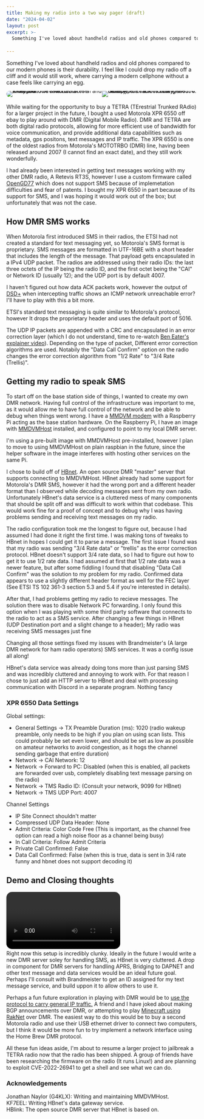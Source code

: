 ```yaml
---
title: Making my radio into a two way pager (draft)
date: "2024-04-02"
layout: post
excerpt: >-
  Something I've loved about handheld radios and old phones compared to our modern phones is their durability. I feel like I could drop my radio off a cliff and it would still work, where carrying a modern cellphone without a case feels like carrying an egg. 

---
```


Something I've loved about handheld radios and old phones compared to our modern phones is their durability. I feel like I could drop my radio off a cliff and it would still work, where carrying a modern cellphone without a case feels like carrying an egg. 

<div 
  style="border-radius: 15px; overflow:hidden; line-height:0"
  ><img 
    alt="Front photo of a Motorola XPR6550. The radio features a small monochrome LCD screen and a keypad" 
    srcset="/static/pages/making-my-radio-into-a-pager-xpr6550-front-@1x.jpg, /static/pages/making-my-radio-into-a-pager-xpr6550-front-@2x.jpg 2x" 
    src="/static/pages/making-my-radio-into-a-pager-xpr6550-front-@1x.jpg"
    style="max-width: 50%"
  ><img 
    alt="Side photo of a Motorola XPR6550. Notably, the radio is bulky, about 4 centimeters thick including the battery"
    srcset="/static/pages/making-my-radio-into-a-pager-xpr6550-side-@1x.jpg, /static/pages making-my-radio-into-a-pager-xpr6550-side-@2x.jpg 2x"
    src="/static/pages/making-my-radio-into-a-pager-xpr6550-side-@1x.jpg" 
    style="max-width: 50%"
></div>

<br>
While waiting for the opportunity to buy a TETRA (TErestrial Trunked RAdio) for a larger project in the future, I bought a used Motorola XPR 6550 off ebay to play around with DMR (Digital Mobile Radio). DMR and TETRA are both digital radio protocols, allowing for more efficient use of bandwidth for voice communication, and provide additional data capabilities such as metadata, gps positons, text messages and IP traffic. The XPR 6550 is one of the oldest radios from Motorola's MOTOTRBO (DMR) line, having been released around 2007 (I cannot find an exact date), and they still work wonderfully. 

I had already been interested in getting text messages working with my other DMR radio, A Retevis RT3S, however I use a custom firmware called [OpenGD77](https://opengd77.com) which does not support SMS because of implemetation difficulties and fear of patents. I bought my XPR 6550 in part because of its support for SMS, and I was hoping it would work out of the box; but unfortunately that was not the case.

## How DMR SMS works

When Motorola first introduced SMS in their radios, the ETSI had not created a standard for text messaging yet, so Motorola's SMS format is proprietary. SMS messages are formatted in UTF-16BE with a short header that includes the length of the message. That payload gets encapsulated in a IPv4 UDP packet. The radios are addressed using their radio IDs: the last three octets of the IP being the radio ID, and the first octet being the "CAI" or Network ID (usually 12); and the UDP port is by default 4007.

I haven't figured out how data ACK packets work, however the output of [DSD+](https://www.dsdplus.com/) when intercepting traffic shows an ICMP network unreachable error? I'll have to play with this a bit more.

ETSI's standard text messaging is quite similar to Motorola's protocol, however It drops the proprietary header and uses the default port of 5016.

The UDP IP packets are appended with a CRC and encapsulated in an error correction layer (which I do not understand, time to re-watch [Ben Eater's explainer video](https://www.youtube.com/watch?v=h0jloehRKas)). Depending on the type of packet, Different error correction algorithms are used. Notabily the "Data Call Confirm" option on the radio changes the error correction algorithm from "1/2 Rate" to "3/4 Rate (Trellis)".

## Getting my radio to speak SMS

To start off on the base station side of things, I wanted to create my own DMR network. Having full control of the infrastructure was important to me, as it would allow me to have full control of the network and be able to debug when things went wrong. I have a [MMDVM modem](https://github.com/phl0/MMDVM_HS_Dual_Hat) with a Raspberry Pi acting as the base station hardware. On the Raspberry Pi, I have an image with [MMDVMHost](https://github.com/g4klx/MMDVMHost) installed, and configured to point to my local DMR server.

I'm using a pre-built image with MMDVMHost pre-installed, however I plan to move to using MMDVMHost on plain raspbian in the future, since the helper software in the image interferes with hosting other services on the same Pi. 

I chose to build off of [HBnet](https://github.com/kf7eel/hbnet). An open source DMR "master" server that supports connecting to MMDVMHost. HBnet already had some support for Motorola's DMR SMS, however it had the wrong port and a different header format than I observed while decoding messages sent from my own radio. Unfortunately HBnet's data service is a cluttered mess of many components that should be split off and was difficult to work within that codebase. This would work fine for a proof of concept and to debug why I was having problems sending and receiving text messages on my radio.

The radio configuration took me the longest to figure out, because I had assumed I had done it right the first time. I was making tons of tweaks to HBnet in hopes I could get it to parse a message. The first issue I found was that my radio was sending "3/4 Rate data" or "trellis" as the error correction protocol. HBnet doesn't support 3/4 rate data, so I had to figure out how to get it to use 1/2 rate data. I had assumed at first that 1/2 rate data was a newer feature, but after some fiddling I found that disabling "Data Call Confirm" was the solution to my problem for my radio. Confirmed data appears to use a slightly different header format as well for the FEC layer (See ETSI TS 102 361-3 section 5.3 and 5.4 if you're interested in details).

After that, I had problems getting my radio to recieve messages. The solution there was to disable Network PC forwarding. I only found this option when I was playing with some third party software that connects to the radio to act as a SMS service. After changing a few things in HBnet (UDP Destination port and a slight change to a header); My radio was receiving SMS messages just fine

Changing all those settings fixed my issues with Brandmeister's (A large DMR network for ham radio operators) SMS services. It was a config issue all along!

HBnet's data service was already doing tons more than just parsing SMS and was incredibly cluttered and annoying to work with. For that reason I chose to just add an HTTP server to HBnet and deal with processing communication with Discord in a separate program. Nothing fancy

### XPR 6550 Data Settings

Global settings:
- General Settings -> TX Preamble Duration (ms): 1020 (radio wakeup preamble, only needs to be high if you plan on using scan lists. This could probably be set even lower, and should be set as low as possible on amateur networks to avoid congestion, as it hogs the channel sending garbage that entire duration)
- Network -> CAI Network: 12 
- Network -> Forward to PC: Disabled (when this is enabled, all packets are forwarded over usb, completely disabling text message parsing on the radio)
- Network -> TMS Radio ID: (Consult your network, 9099 for HBnet)
- Network -> TMS UDP Port: 4007 

Channel Settings
- IP Site Connect shouldn't matter
- Compressed UDP Data Header: None
- Admit Criteria: Color Code Free (This is important, as the channel free option can read a high noise floor as a channel being busy)
- In Call Criteria: Follow Admit Criteria 
- Private Call Confirmed: False 
- Data Call Confirmed: False (when this is true, data is sent in 3/4 rate funny and hbnet does not support decoding it)

## Demo and Closing thoughts

<video style="max-width: 100%; border-radius: 15px" controls>
  <source src="/static/pages/making-my-radio-into-a-pager-demo.mp4" type="video/mp4">
</video>
<br>
Right now this setup is incredibly clunky. Ideally in the future I would write a new DMR server soley for handling SMS, as HBnet is very cluttered. A drop in component for DMR servers for handling APRS, Bridging to DAPNET and other text message and data services would be an ideal future goal. Perhaps I'll consult with Brandmeister to get an ID assigned for my text message service, and build uppon it to allow others to use it.

Perhaps a fun future exploration in playing with DMR would be to [use the protocol to carry general IP traffic.](https://www.youtube.com/watch?v=Rs6NRC6L3xw) A friend and I have joked about making BGP announcements over DMR, or attempting to play [Minecraft using RakNet](https://modrinth.com/plugin/raknetify) over DMR. The easiest way to do this would be to buy a second Motorola radio and use their USB ethernet driver to connect two computers, but I think it would be more fun to try implement a network interface using the Home Brew DMR protocol. 

All these fun ideas aside, I'm about to resume a larger project to jailbreak a TETRA radio now that the radio has been shipped. A group of friends have been researching the firmware on the radio (It runs Linux!) and are planning to exploit CVE-2022-26941 to get a shell and see what we can do.

### Acknowledgements

Jonathan Naylor (G4KLX): Writing and maintaining MMDVMHost.<br>
KF7EEL: Writing HBnet's data gateway service.<br>
HBlink: The open source DMR server that HBnet is based on.<br>

